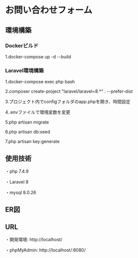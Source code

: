 # お問い合わせフォーム
## 環境構築
### Dockerビルド
 1.docker-compose up -d --build
### Laravel環境構築
 1.docker-compose exec php bash
 
 2.composer create-project "laravel/laravel=8.*" . --prefer-dist
 
 3.プロジェクト内でconfigフォルダのapp.phpを開き、時間設定
 
 4..envファイルで環境変数を変更
 
 5.php artisan migrate
 
 6.php artisan db:seed
 
 7.php artisan key:generate
## 使用技術
 ・php 7.4.9
 
 ・Laravel 8
 
 ・mysql 8.0.26
## ER図

## URL
 ・開発環境: http://localhost/
 
 ・phpMyAdmin: http://localhost/:8080/
